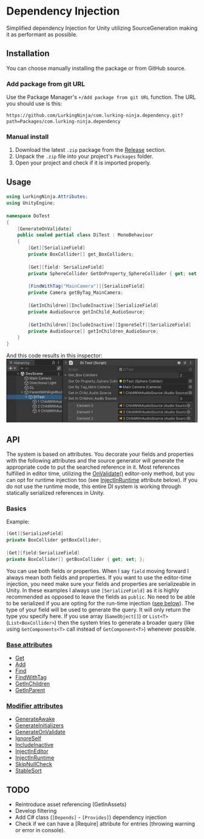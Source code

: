 # Dependency Injection
Simplified dependency Injection for Unity utilizing SourceGeneration making it as performant as possible.

## Installation
You can choose manually installing the package or from GitHub source.

### Add package from git URL
Use the Package Manager's ```+/Add package from git URL``` function.
The URL you should use is this:
```
https://github.com/LurkingNinja/com.lurking-ninja.dependency.git?path=Packages/com.lurking-ninja.dependency
```

### Manual install
1. Download the latest ```.zip``` package from the [Release](https://github.com/LurkingNinja/com.lurking-ninja.dependency/releases) section.
2. Unpack the ```.zip``` file into your project's ```Packages``` folder.
3. Open your project and check if it is imported properly.

## Usage
```csharp
using LurkingNinja.Attributes;
using UnityEngine;

namespace DoTest
{
    [GenerateOnValidate]
    public sealed partial class DiTest : MonoBehaviour
    {
        [Get][SerializeField]
        private BoxCollider[] get_BoxColliders;
        
        [Get][field: SerializeField]
        private SphereCollider GetOnProperty_SphereCollider { get; set; }
        
        [FindWithTag("MainCamera")][SerializeField]
        private Camera getByTag_MainCamera;
        
        [GetInChildren][IncludeInactive][SerializeField]
        private AudioSource getInChild_AudioSource;
        
        [GetInChildren][IncludeInactive][IgnoreSelf][SerializeField]
        private AudioSource[] getInChildren_AudioSource;
    }
}
```
And this code results in this inspector:
![Inspector with injected references](docs/inspector.png)

## API
The system is based on attributes. You decorate your fields and properties with the following attributes and the source generator will generate the appropriate code to put the searched reference in it.
Most references fulfilled in editor time, utilizing the [OnValidate()](https://docs.unity3d.com/ScriptReference/MonoBehaviour.OnValidate.html) editor-only method, but you can opt for runtime injection too (see [InjectInRuntime](#InjectInRuntime) attribute below).
If you do not use the runtime mode, this entire DI system is working through statically serialized references in Unity.

### Basics
Example:
```csharp
[Get][SerializeField]
private BoxCollider getBoxCollider;

[Get][field:SerializeField]
private BoxCollider[] getBoxCollider { get; set; };
```
You can use both fields or properties. When I say ```field``` moving forward I always mean both fields and properties.
If you want to use the editor-time injection, you need make sure your fields and properties are serializeable in Unity. In these examples I always use ```[SerializeField]``` as it is highly recommended as opposed to leave the fields as ```public```. No need to be able to be serialized if you are opting for the run-time injection ([see below](#injectinruntime)).
The type of your field will be used to generate the query. It will only return the type you specify here. If you use array (```GameObject[]```) or ```List<T>``` (```List<BoxCollider>```) then the system tries to generate a broader query (like using ```GetComponents<T>``` call instead of ```GetComponent<T>```) whenever possible.

### [Base attributes](./docs/BaseAttributes.md)
- [Get](./docs/BaseAttributes.md#get)
- [Add](./docs/BaseAttributes.md#add)
- [Find](./docs/BaseAttributes.md#find)
- [FindWithTag](./docs/BaseAttributes.md#findwithtag)
- [GetInChildren](./docs/BaseAttributes.md#getinchildren)
- [GetInParent](./docs/BaseAttributes.md#getinparent)

### [Modifier attributes](./docs/ModifierAttributes.md)
- [GenerateAwake](./docs/ModifierAttributes.md#generateawake)
- [GenerateInitializers](./docs/ModifierAttributes.md#generateinitializers)
- [GenerateOnValidate](./docs/ModifierAttributes.md#generateonvalidate)
- [IgnoreSelf](./docs/ModifierAttributes.md#ignoreself)
- [IncludeInactive](./docs/ModifierAttributes.md#includeinactive)
- [InjectInEditor](./docs/ModifierAttributes.md#injectineditor)
- [InjectInRuntime](./docs/ModifierAttributes.md#injectinruntime)
- [SkipNullCheck](./docs/ModifierAttributes.md#skipnullcheck)
- [StableSort](./docs/ModifierAttributes.md#stablesort)

## TODO
- Reintroduce asset referencing (GetInAssets)
- Develop filtering
- Add C# class (```[Depends]``` - ```[Provides]```) dependency injection
- Check if we can have a [Require] attribute for entries (throwing warning or error in console).
